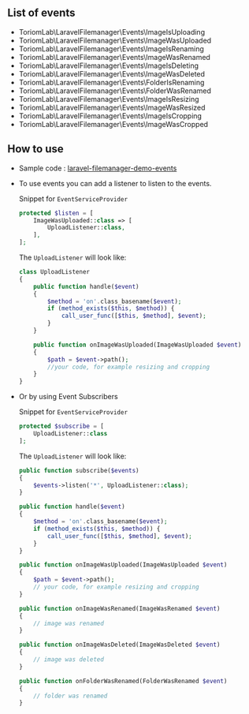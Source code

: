 ## List of events
 * ToriomLab\LaravelFilemanager\Events\ImageIsUploading
 * ToriomLab\LaravelFilemanager\Events\ImageWasUploaded
 * ToriomLab\LaravelFilemanager\Events\ImageIsRenaming
 * ToriomLab\LaravelFilemanager\Events\ImageWasRenamed
 * ToriomLab\LaravelFilemanager\Events\ImageIsDeleting
 * ToriomLab\LaravelFilemanager\Events\ImageWasDeleted
 * ToriomLab\LaravelFilemanager\Events\FolderIsRenaming
 * ToriomLab\LaravelFilemanager\Events\FolderWasRenamed
 * ToriomLab\LaravelFilemanager\Events\ImageIsResizing
 * ToriomLab\LaravelFilemanager\Events\ImageWasResized
 * ToriomLab\LaravelFilemanager\Events\ImageIsCropping
 * ToriomLab\LaravelFilemanager\Events\ImageWasCropped


## How to use
 * Sample code : [laravel-filemanager-demo-events](https://github.com/UniSharp/laravel-filemanager-demo-events)
 * To use events you can add a listener to listen to the events.

    Snippet for `EventServiceProvider`

    ```php
    protected $listen = [
        ImageWasUploaded::class => [
            UploadListener::class,
        ],
    ];
    ```

    The `UploadListener` will look like:

    ```php
    class UploadListener
    {
        public function handle($event)
        {
            $method = 'on'.class_basename($event);
            if (method_exists($this, $method)) {
                call_user_func([$this, $method], $event);
            }
        }

        public function onImageWasUploaded(ImageWasUploaded $event)
        {
            $path = $event->path();
            //your code, for example resizing and cropping
        }
    }
    ```

 * Or by using Event Subscribers

    Snippet for `EventServiceProvider`

    ```php
    protected $subscribe = [
        UploadListener::class
    ];
    ```

    The `UploadListener` will look like:

    ```php
    public function subscribe($events)
    {
        $events->listen('*', UploadListener::class);
    }

    public function handle($event)
    {
        $method = 'on'.class_basename($event);
        if (method_exists($this, $method)) {
            call_user_func([$this, $method], $event);
        }
    }

    public function onImageWasUploaded(ImageWasUploaded $event)
    {
        $path = $event->path();
        // your code, for example resizing and cropping
    }

    public function onImageWasRenamed(ImageWasRenamed $event)
    {
        // image was renamed
    }

    public function onImageWasDeleted(ImageWasDeleted $event)
    {
        // image was deleted
    }

    public function onFolderWasRenamed(FolderWasRenamed $event)
    {
        // folder was renamed
    }
    ```
